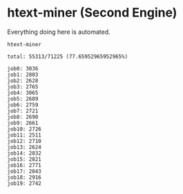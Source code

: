 # htext-miner (Second Engine)

Everything doing here is automated.

```
htext-miner

total: 55313/71225 (77.65952965952965%)

job0: 3036
job1: 2803
job2: 2628
job3: 2765
job4: 3065
job5: 2689
job6: 2759
job7: 2721
job8: 2690
job9: 2661
job10: 2726
job11: 2511
job12: 2710
job13: 2624
job14: 2832
job15: 2821
job16: 2771
job17: 2843
job18: 2916
job19: 2742
```